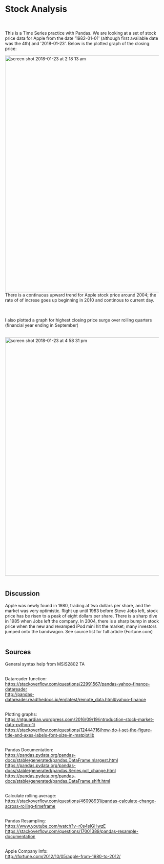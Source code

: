 
# Stock Analysis<br><br>

This is a Time Series practice with Pandas. We are looking at a set of stock price data for Apple from the date '1982-01-01' (although first available date was the 4th) and '2018-01-23'. Below is the plotted graph of the closing price:<br>

<img width="773" alt="screen shot 2018-01-23 at 2 18 13 am" src="https://user-images.githubusercontent.com/32026039/35270474-178de0b6-ffe4-11e7-9c65-487e94f6a808.png"><br>
There is a continuous upward trend for Apple stock price around 2004; the rate of of increse goes up beginning in 2010 and continous to current day.

<br><br>
I also plotted a graph for highest closing price surge over rolling quarters (financial year ending in September)<br><br>

<img width="778" alt="screen shot 2018-01-23 at 4 58 31 pm" src="https://user-images.githubusercontent.com/32026039/35308895-b17ad93e-005e-11e8-82b9-ecc63ce4221a.png"><br><br>

## Discussion<br>

Apple was newly found in 1980, trading at two dollars per share, and the market was very optimistic. Right up until 1983 before Steve Jobs left, stock price has be risen to a peak of eight dollars per share. There is a sharp dive in 1985 when Jobs left the company. In 2004, there is a sharp bump in stock price when the new and revamped iPod mini hit the market; many investors jumped onto the bandwagon. See source list for full article (Fortune.com)<br><br>

## Sources<br>
General syntax help from MSIS2802 TA<br><br>

Datareader function:<br>
https://stackoverflow.com/questions/22991567/pandas-yahoo-finance-datareader<br>
http://pandas-datareader.readthedocs.io/en/latest/remote_data.html#yahoo-finance<br><br>

Plotting graphs:<br>
https://ntguardian.wordpress.com/2016/09/19/introduction-stock-market-data-python-1/ <br>
https://stackoverflow.com/questions/12444716/how-do-i-set-the-figure-title-and-axes-labels-font-size-in-matplotlib <br><br>

Pandas Documentation:<br>
https://pandas.pydata.org/pandas-docs/stable/generated/pandas.DataFrame.nlargest.html<br> 
https://pandas.pydata.org/pandas-docs/stable/generated/pandas.Series.pct_change.html <br>
https://pandas.pydata.org/pandas-docs/stable/generated/pandas.DataFrame.shift.html <br><br>

Calculate rolling average:<br>
https://stackoverflow.com/questions/46098931/pandas-calculate-change-across-rolling-timeframe <br><br>

Pandas Resampling:<br>
https://www.youtube.com/watch?v=r0s4slGHwzE<br>
https://stackoverflow.com/questions/17001389/pandas-resample-documentation <br><br>

Apple Company Info:<br>
http://fortune.com/2012/10/05/apple-from-1980-to-2012/<br> 
